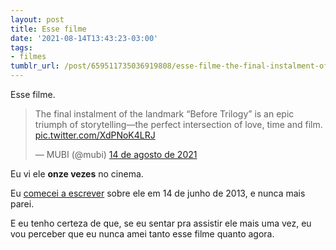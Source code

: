 ```yaml
---
layout: post
title: Esse filme
date: '2021-08-14T13:43:23-03:00'
tags:
- filmes
tumblr_url: /post/659511735036919808/esse-filme-the-final-instalment-of-the-landmark
---
```

Esse filme.

> The final instalment of the landmark “Before Trilogy” is an epic triumph of storytelling—the perfect intersection of love, time and film. [pic.twitter.com/XdPNoK4LRJ](https://t.co/XdPNoK4LRJ)
> 
> — MUBI (@mubi) [14 de agosto de 2021](https://twitter.com/mubi/status/1426558479293108232?ref_src=twsrc%5Etfw)

<script async src="https://platform.twitter.com/widgets.js" charset="utf-8"></script>

Eu vi ele **onze vezes** no cinema.

Eu [comecei a escrever](https://umfilmeumdia.wordpress.com/2013/06/14/antes-da-meia-noite-before-midnight-2013/) sobre ele em 14 de junho de 2013, e nunca mais parei.

E eu tenho certeza de que, se eu sentar pra assistir ele mais uma vez, eu vou perceber que eu nunca amei tanto esse filme quanto agora.

